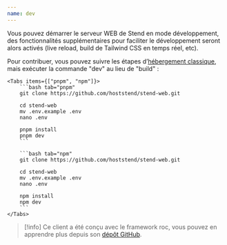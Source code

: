 ```yaml
---
name: dev
---
```

Vous pouvez démarrer le serveur WEB de Stend en mode développement, des fonctionnalités supplémentaires pour faciliter le développement seront alors activés (live reload, build de Tailwind CSS en temps réel, etc).

Pour contribuer, vous pouvez suivre les étapes d’[hébergement classique](/web-docs/selfhost#classic), mais exécuter la commande "dev" au lieu de "build" :

```component
<Tabs items={["pnpm", "npm"]}>
	```bash tab="pnpm"
	git clone https://github.com/hoststend/stend-web.git
	
	cd stend-web
	mv .env.example .env
	nano .env
	
	pnpm install
	pnpm dev
	```
	
	```bash tab="npm"
	git clone https://github.com/hoststend/stend-web.git
	
	cd stend-web
	mv .env.example .env
	nano .env
	
	npm install
	npm dev
	```
</Tabs>
```

> [!info]
> Ce client a été conçu avec le framework roc, vous pouvez en apprendre plus depuis son [dépôt GitHub](https://github.com/johan-perso/roc-framework).
